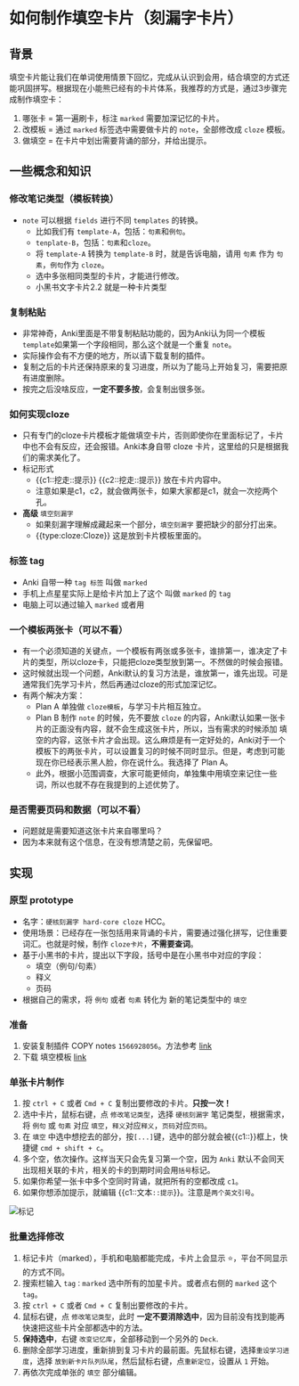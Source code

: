 # 如何制作填空卡片（刻漏字卡片）
## 背景
填空卡片能让我们在单词使用情景下回忆，完成从认识到会用，结合填空的方式还能巩固拼写。根据现在小能熊已经有的卡片体系，我推荐的方式是，通过3步骤完成制作填空卡：
1. 哪张卡 = 第一遍刷卡，标注 `marked` 需要加深记忆的卡片。
2. 改模板 = 通过 `marked` 标签选中需要做卡片的 `note`，全部修改成 `cloze` 模板。
3. 做填空 = 在卡片中划出需要背诵的部分，并给出提示。

## 一些概念和知识
### 修改笔记类型（模板转换）
* `note` 可以根据 `fields` 进行不同 `templates` 的转换。 
    * 比如我们有 `template-A`，包括：`句素`和`例句`。
    * `tenplate-B`，包括：`句素`和`cloze`。
    * 将 `template-A` 转换为 `template-B` 时，就是告诉电脑，请用 `句素` 作为 `句素`，`例句`作为 `cloze`。
    * 选中多张相同类型的卡片，才能进行修改。
    * 小黑书文字卡片2.2 就是一种卡片类型

### 复制粘贴
* 非常神奇，Anki里面是不带复制粘贴功能的，因为Anki认为同一个模板 `template`如果第一个字段相同，那么这个就是一个重复 `note`。
* 实际操作会有不方便的地方，所以请下载复制的插件。
* 复制之后的卡片还保持原来的复习进度，所以为了能马上开始复习，需要把原有进度删除。
* 按完之后没啥反应，**一定不要多按**，会复制出很多张。

### 如何实现cloze
* 只有专门的cloze卡片模板才能做填空卡片，否则即使你在里面标记了，卡片中也不会有反应，还会报错。Anki本身自带 cloze 卡片，这里给的只是根据我们的需求美化了。
* 标记形式 
   * {{c1::挖走::提示}} {{c2::挖走::提示}} 放在卡片内容中。
   * 注意如果是c1，c2，就会做两张卡，如果大家都是c1，就会一次挖两个孔。
* **高级** `填空刻漏字`
   * 如果刻漏字理解成藏起来一个部分，`填空刻漏字` 要把缺少的部分打出来。
   * {{type:cloze:Cloze}} 这是放到卡片模板里面的。

### 标签 tag
* Anki 自带一种 `tag 标签` 叫做 `marked`
* 手机上点星星实际上是给卡片加上了这个 叫做 `marked` 的 `tag`
* 电脑上可以通过输入 `marked` 或者用 

### 一个模板两张卡（可以不看）
* 有一个必须知道的关键点，一个模板有两张或多张卡，谁排第一，谁决定了卡片的类型，所以cloze卡，只能把cloze类型放到第一。不然做的时候会报错。
* 这时候就出现一个问题，Anki默认的复习方法是，谁放第一，谁先出现。可是通常我们先学习卡片，然后再通过cloze的形式加深记忆。
* 有两个解决方案：
    * Plan A 单独做 `cloze模板`，与学习卡片相互独立。
    * Plan B 制作 `note` 的时候，先不要放 `cloze` 的内容，Anki默认如果一张卡片的正面没有内容，就不会生成这张卡片，所以，当有需求的时候添加 填空的内容，这张卡片才会出现。这么麻烦是有一定好处的，Anki对于一个模板下的两张卡片，可以设置复习的时候不同时显示。但是，考虑到可能现在你已经表示黑人脸，你在说什么。我选择了 Plan A。
    * 此外，根据小范围调查，大家可能更倾向，单独集中用填空来记住一些词，所以也就不存在我提到的上述优势了。
    
### 是否需要页码和数据（可以不看）
* 问题就是需要知道这张卡片来自哪里吗？
* 因为本来就有这个信息，在没有想清楚之前，先保留吧。


## 实现
### 原型 prototype
* 名字：`硬核刻漏字 hard-core cloze` HCC。
* 使用场景：已经存在一张包括用来背诵的卡片，需要通过强化拼写，记住重要词汇。也就是时候，制作 `cloze卡片`，**不需要查词**。
* 基于小黑书的卡片，提出以下字段，括号中是在小黑书中对应的字段：
    * 填空（例句/句素）
    * 释义
    * 页码
* 根据自己的需求，将 `例句` 或者 `句素` 转化为 新的笔记类型中的 `填空`

### 准备
1. 安装复制插件 COPY notes `1566928056`。方法参考 [link](精简版.md)
2. 下载 填空模板 [link](../template/cloze-template.apkg)

### 单张卡片制作
1. 按 `ctrl + C` 或者 `Cmd + C` 复制出要修改的卡片。**只按一次！**
1. 选中卡片，鼠标右键，点 `修改笔记类型`，选择 `硬核刻漏字` 笔记类型，根据需求，将 `例句` 或 `句素` 对应 `填空`，`释义`对应`释义`，`页码`对应`页码`。
3. 在 `填空` 中选中想挖去的部分，按`[...]`键，选中的部分就会被{{c1::}}框上，快捷键 `cmd + shift + c`。
4. 多个空，依次操作。这样当天只会先复习第一个空，因为 `Anki` 默认不会同天出现相关联的卡片，相关的卡的到期时间会用`括号`标记。
4. 如果你希望一张卡中多个空同时背诵，就把所有的空都改成 `c1`。
5. 如果你想添加提示，就编辑 {{c1::文本`::提示`}}。注意是`两个英文引号`。
<img src="../pictures/marked-cloze.gif" alt ="标记" />

### 批量选择修改
1. 标记卡片（marked），手机和电脑都能完成，卡片上会显示 ⭐️，平台不同显示的方式不同。
2. 搜索栏输入 `tag：marked` 选中所有的加星卡片。或者点右侧的 `marked` 这个 `tag`。
3. 按 `ctrl + C` 或者 `Cmd + C` 复制出要修改的卡片。
2. 鼠标右键，点 `修改笔记类型`，此时 **一定不要消除选中**，因为目前没有找到能再快速把这些卡片全部都选中的方法。
4. **保持选中**，右键 `改变记忆库`，全部移动到一个另外的 `Deck`.
5. 删除全部学习进度，重新排到复习卡片的最前面。先鼠标右键，选择`重设学习进度`，选择 `放到新卡片队列队尾`，然后鼠标右键，点`重新定位`，设置从 `1` 开始。
3. 再依次完成单张的 `填空` 部分编辑。

